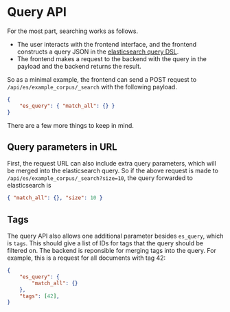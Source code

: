 # Query API

For the most part, searching works as follows.
- The user interacts with the frontend interface, and the frontend constructs a query JSON in the [elasticsearch query DSL](https://www.elastic.co/guide/en/elasticsearch/reference/current/query-dsl.html).
- The frontend makes a request to the backend with the query in the payload and the backend returns the result.

So as a minimal example, the frontend can send a POST request to `/api/es/example_corpus/_search` with the following payload.

```json
{
    "es_query": { "match_all": {} }
}
```

There are a few more things to keep in mind.

## Query parameters in URL

First, the request URL can also include extra query parameters, which will be merged into the elasticsearch query. So if the above request is made to `/api/es/example_corpus/_search?size=10`, the query forwarded to elasticsearch is

```json
{ "match_all": {}, "size": 10 }
```

## Tags

The query API also allows one additional parameter besides `es_query`, which is `tags`. This should give a list of IDs for tags that the query should be filtered on. The backend is reponsible for merging tags into the query. For example, this is a request for all documents with tag 42:

```json
{
    "es_query": {
        "match_all": {}
    },
    "tags": [42],
}
```

